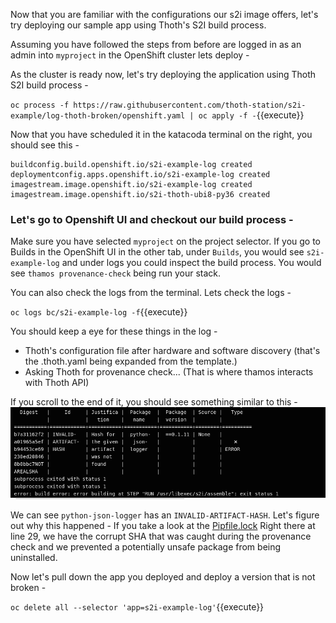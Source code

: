 Now that you are familiar with the configurations our s2i image offers, let's try deploying our sample app using Thoth's S2I build process. 

Assuming you have followed the steps from before are logged in as an admin into `myproject` in the OpenShift cluster lets deploy - 

As the cluster is ready now, let's try deploying the application using Thoth S2I build process - 

``oc process -f https://raw.githubusercontent.com/thoth-station/s2i-example/log-thoth-broken/openshift.yaml | oc apply -f -``{{execute}}


Now that you have scheduled it in the katacoda terminal on the right, you should see this - 
```
buildconfig.build.openshift.io/s2i-example-log created
deploymentconfig.apps.openshift.io/s2i-example-log created
imagestream.image.openshift.io/s2i-example-log created
imagestream.image.openshift.io/s2i-thoth-ubi8-py36 created
```

### Let's go to Openshift UI and checkout our build process - 

Make sure you have selected `myproject` on the project selector. 
If you go to Builds in the OpenShift UI in the other tab, under `Builds`, you would see `s2i-example-log` and under logs you could inspect the build process. 
You would see `thamos provenance-check` being run your stack. 

You can also check the logs from the terminal. Lets check the logs - 

``oc logs bc/s2i-example-log -f``{{execute}}

You should keep a eye for these things in the log - 
 - Thoth's configuration file after hardware and software discovery (that's the .thoth.yaml being expanded from the template.)
 - Asking Thoth for provenance check... (That is where thamos interacts with Thoth API)

If you scroll to the end of it, you should see something similar to this - 
![provenance fail](https://raw.githubusercontent.com/saisankargochhayat/katacoda-scenarios/master/thoth-provenance/assets/provenance_fail.png)

We can see `python-json-logger` has an `INVALID-ARTIFACT-HASH`. Let's figure out why this happened - 
If you take a look at the [Pipfile.lock](https://github.com/thoth-station/s2i-example/blob/log-thoth-broken/Pipfile.lock#L29) 
Right there at line 29, we have the corrupt SHA that was caught during the provenance check and we prevented a potentially unsafe package from being uninstalled. 

Now let's pull down the app you deployed and deploy a version that is not broken - 

``oc delete all --selector 'app=s2i-example-log'``{{execute}}